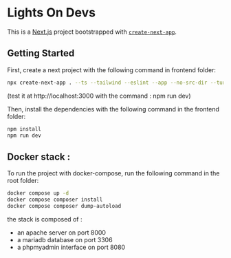 # Lights On Devs

This is a [Next.js](https://nextjs.org/) project bootstrapped with [`create-next-app`](https://github.com/vercel/next.js/tree/canary/packages/create-next-app).

## Getting Started

First, create a next project with the following command in frontend folder:

```bash
npx create-next-app . --ts --tailwind --eslint --app --no-src-dir --turbopack --use-npm --import-alias @/*# or
```
(test it at http://localhost:3000 with the command : npm run dev)

Then, install the dependencies with the following command in the frontend folder:

```bash
npm install
npm run dev
```

## Docker stack :

To run the project with docker-compose, run the following command in the root folder:

```bash
docker compose up -d
docker compose composer install
docker compose composer dump-autoload
```

the stack is composed of :

- an apache server on port 8000
- a mariadb database on port 3306
- a phpmyadmin interface on port 8080



